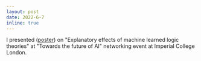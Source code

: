 ```yaml
---
layout: post
date: 2022-6-7
inline: true
---
```


I presented ([poster](/assets/pdf/Towards_the_future_of_AI_poster.pdf)) on "Explanatory effects of machine learned logic theories" at "Towards the future of AI" networking event at Imperial College London.
